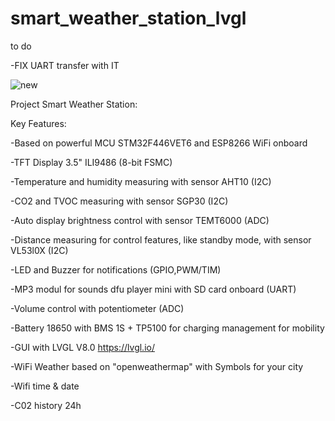 # smart_weather_station_lvgl

to do

-FIX UART transfer with IT

![new](https://github.com/eXtract44/smart_weather_station_lvgl/assets/71541578/53ff4e50-0277-4bec-ab06-445703acdcb9)

Project Smart Weather Station: 

Key Features: 

-Based on powerful MCU STM32F446VET6 and ESP8266 WiFi onboard

-TFT Display 3.5" ILI9486 (8-bit FSMC)

-Temperature and humidity measuring with sensor AHT10 (I2C) 

-CO2 and TVOC measuring with sensor SGP30 (I2C)

-Auto display brightness control with sensor TEMT6000 (ADC)

-Distance measuring for control features, like standby mode, with sensor VL53l0X (I2C)

-LED and Buzzer for notifications (GPIO,PWM/TIM)

-MP3 modul for sounds dfu player mini with SD card onboard (UART)

-Volume control with potentiometer (ADC)

-Battery 18650 with BMS 1S + TP5100 for charging management for mobility


-GUI with LVGL V8.0 https://lvgl.io/



-WiFi Weather based on "openweathermap" with Symbols for your city

-Wifi time & date

-C02 history 24h
